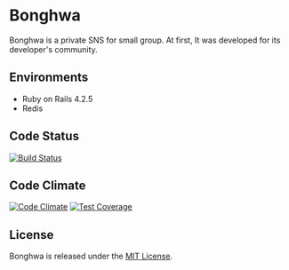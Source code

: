 # Bonghwa
Bonghwa is a private SNS for small group. At first, It was developed for its developer's community.

## Environments
* Ruby on Rails 4.2.5
* Redis

## Code Status
[![Build Status](https://travis-ci.org/riseshia/Bonghwa.svg?branch=master)](https://travis-ci.org/riseshia/Bonghwa)

## Code Climate
[![Code Climate](https://codeclimate.com/github/riseshia/Bonghwa/badges/gpa.svg)](https://codeclimate.com/github/riseshia/Bonghwa)
[![Test Coverage](https://codeclimate.com/github/riseshia/Bonghwa/badges/coverage.svg)](https://codeclimate.com/github/riseshia/Bonghwa/coverage)

## License
Bonghwa is released under the [MIT License](http://www.opensource.org/licenses/MIT).
